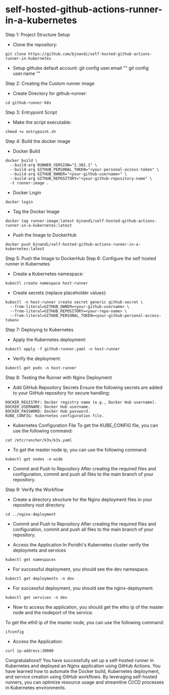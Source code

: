 # self-hosted-github-actions-runner-in-a-kubernetes

Step 1: Project Structure Setup
- Clone the repository:
```
git clone https://github.com/bjnandi/self-hosted-github-actions-runner-in-kubernetes
```
- Setup githubs default account:
git config user.email "<your-email>"
git config user.name "<Your Name>"

Step 2: Creating the Custom runner image
- Create Directory for github-runner:
```
cd github-runner-k8s
```
Step 3: Entrypoint Script
- Make the script executable:
```
chmod +x entrypoint.sh
```
Step 4: Build the docker image
- Docker Build
```
docker build \
  --build-arg RUNNER_VERSION="2.302.1" \
  --build-arg GITHUB_PERSONAL_TOKEN="<your-personal-access-token" \
  --build-arg GITHUB_OWNER="<your-github-username>" \
  --build-arg GITHUB_REPOSITORY="<your-github-repository-name" \
  -t runner-image .
```
- Docker Login
```
docker login
```
- Tag the Docker Image
```
docker tag runner-image:latest bjnandi/self-hosted-github-actions-runner-in-a-kubernetes:latest
```
- Push the Image to DockerHub
```
docker push bjnandi/self-hosted-github-actions-runner-in-a-kubernetes:latest
```
Step 5: Push the Image to DockerHub
Step 6: Configure the self hosted runner in Kubernetes
- Create a Kubernetes namespace:
```
kubectl create namespace host-runner
```
- Create secrets (replace placeholder values):
```
kubectl -n host-runner create secret generic github-secret \
  --from-literal=GITHUB_OWNER=<your-github-username> \
  --from-literal=GITHUB_REPOSITORY=<your-repo-name> \
  --from-literal=GITHUB_PERSONAL_TOKEN=<your-github-personal-access-token>
```
Step 7: Deploying to Kubernetes
- Apply the Kubernetes deployment:
```
kubectl apply -f github-runner.yaml -n host-runner
```
- Verify the deployment:
```
kubectl get pods -n host-runner
```
Step 8: Testing the Runner with Nginx Deployment
- Add GitHub Repository Secrets
Ensure the following secrets are added to your GitHub repository for secure handling:
```
DOCKER_REGISTRY: Docker registry name (e.g., Docker Hub username).
DOCKER_USERNAME: Docker Hub username.
DOCKER_PASSWORD: Docker Hub password.
KUBE_CONFIG: Kubernetes configuration file.
```

- Kubernetes Configuration File
To get the KUBE_CONFIG file, you can use the following command:
```
cat /etc/rancher/k3s/k3s.yaml
```
- To get the master node ip, you can use the following command:
```
kubectl get nodes -o wide
```
- Commit and Push to Repository
After creating the required files and configuration, commit and push all files to the main branch of your repository.

Step 9: Verify the Workflow
- Create a directory structure for the Nginx deployment files in your repository root directory.
```
cd ../nginx-deployment
```
- Commit and Push to Repository
After creating the required files and configuration, commit and push all files to the main branch of your repository.

- Access the Application
In Poridhi's Kubernetes cluster verify the deploymets and services
```
kubectl get namespaces
````
- For successful deployment, you should see the dev namespace.
```
kubectl get deployments -n dev
```
- For successful deployment, you should see the nginx-deployment.
```
kubectl get services -n dev
```
- Now to access the application, you should get the etho ip of the master node and the nodeport of the service.

To get the eth0 ip of the master node, you can use the following command:
```
ifconfig
```
- Access the Application:
```
curl ip-address:30080
```

Congratulations!! You have successfully set up a self-hosted runner in Kubernetes and deployed an Nginx application using GitHub Actions. You have learned how to automate the Docker build, Kubernetes deployment, and service creation using GitHub workflows. By leveraging self-hosted runners, you can optimize resource usage and streamline CI/CD processes in Kubernetes environments.
